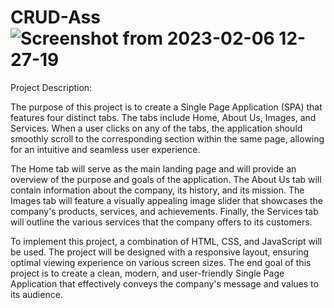 # CRUD-Ass![Screenshot from 2023-02-06 12-27-19](https://user-images.githubusercontent.com/122260605/216903872-aabb4e23-3900-4c5e-99a1-1599f958f469.png)
Project Description:

The purpose of this project is to create a Single Page Application (SPA) that features four distinct tabs. The tabs include Home, About Us, Images, and Services. When a user clicks on any of the tabs, the application should smoothly scroll to the corresponding section within the same page, allowing for an intuitive and seamless user experience.

The Home tab will serve as the main landing page and will provide an overview of the purpose and goals of the application. The About Us tab will contain information about the company, its history, and its mission. The Images tab will feature a visually appealing image slider that showcases the company's products, services, and achievements. Finally, the Services tab will outline the various services that the company offers to its customers.

To implement this project, a combination of HTML, CSS, and JavaScript will be used. The project will be designed with a responsive layout, ensuring optimal viewing experience on various screen sizes. The end goal of this project is to create a clean, modern, and user-friendly Single Page Application that effectively conveys the company's message and values to its audience.
